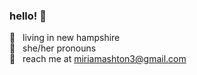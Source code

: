 ### hello! 🦑
:pushpin: &nbsp; living in new hampshire<br>
:mega: &nbsp; she/her pronouns<br>
:email: &nbsp; reach me at miriamashton3@gmail.com
